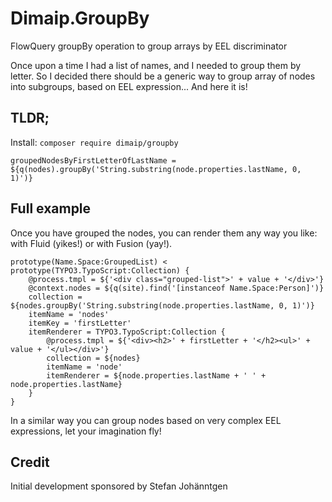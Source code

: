 # Dimaip.GroupBy
FlowQuery groupBy operation to group arrays by EEL discriminator

Once upon a time I had a list of names, and I needed to group them by letter.
So I decided there should be a generic way to group array of nodes into subgroups, based on EEL expression... And here it is!

## TLDR;

Install: `composer require dimaip/groupby`

```
groupedNodesByFirstLetterOfLastName = ${q(nodes).groupBy('String.substring(node.properties.lastName, 0, 1)')}
```

## Full example

Once you have grouped the nodes, you can render them any way you like: with Fluid (yikes!) or with Fusion (yay!).

```
prototype(Name.Space:GroupedList) < prototype(TYPO3.TypoScript:Collection) {
	@process.tmpl = ${'<div class="grouped-list">' + value + '</div>'}
	@context.nodes = ${q(site).find('[instanceof Name.Space:Person]')}
	collection = ${nodes.groupBy('String.substring(node.properties.lastName, 0, 1)')}
	itemName = 'nodes'
	itemKey = 'firstLetter'
	itemRenderer = TYPO3.TypoScript:Collection {
		@process.tmpl = ${'<div><h2>' + firstLetter + '</h2><ul>' + value + '</ul></div>'}
		collection = ${nodes}
		itemName = 'node'
		itemRenderer = ${node.properties.lastName + ' ' + node.properties.lastName}
	}
}
```

In a similar way you can group nodes based on very complex EEL expressions, let your imagination fly!

## Credit

Initial development sponsored by Stefan Johänntgen
